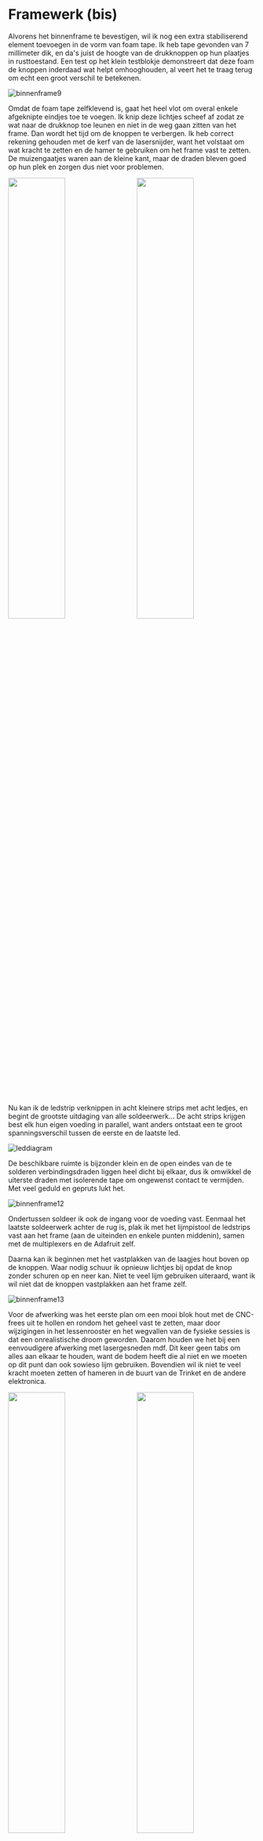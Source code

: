 # Framewerk (bis)

Alvorens het binnenframe te bevestigen, wil ik nog een extra stabiliserend element toevoegen in de vorm van foam tape. Ik heb tape gevonden van 7 millimeter dik, en da's juist de hoogte van de drukknoppen op hun plaatjes in rusttoestand. Een test op het klein testblokje demonstreert dat deze foam de knoppen inderdaad wat helpt omhooghouden, al veert het te traag terug om echt een groot verschil te betekenen.

![binnenframe9](../assets/images/project/binnenframe9.jpg "binnenframe")

Omdat de foam tape zelfklevend is, gaat het heel vlot om overal enkele afgeknipte eindjes toe te voegen. Ik knip deze lichtjes scheef af zodat ze wat naar de drukknop toe leunen en niet in de weg gaan zitten van het frame. Dan wordt het tijd om de knoppen te verbergen. Ik heb correct rekening gehouden met de kerf van de lasersnijder, want het volstaat om wat kracht te zetten en de hamer te gebruiken om het frame vast te zetten. De muizengaatjes waren aan de kleine kant, maar de draden bleven goed op hun plek en zorgen dus niet voor problemen.

<p>
<img src="../assets/images/project/binnenframe10.jpg" width="48%"/>
<img src="../assets/images/project/binnenframe11.jpg" width="48%" style="float:right;"/>
</p>

Nu kan ik de ledstrip verknippen in acht kleinere strips met acht ledjes, en begint de grootste uitdaging van alle soldeerwerk… De acht strips krijgen best elk hun eigen voeding in parallel, want anders ontstaat een te groot spanningsverschil tussen de eerste en de laatste led.

![leddiagram](../assets/images/project/leddiagram.png "led diagram")

De beschikbare ruimte is bijzonder klein en de open eindes van de te solderen verbindingsdraden liggen heel dicht bij elkaar, dus ik omwikkel de uiterste draden met isolerende tape om ongewenst contact te vermijden. Met veel geduld en gepruts lukt het.

![binnenframe12](../assets/images/project/binnenframe12.jpg "binnenframe")

Ondertussen soldeer ik ook de ingang voor de voeding vast. Eenmaal het laatste soldeerwerk achter de rug is, plak ik met het lijmpistool de ledstrips vast aan het frame (aan de uiteinden en enkele punten middenin), samen met de multiplexers en de Adafruit zelf.

Daarna kan ik beginnen met het vastplakken van de laagjes hout boven op de knoppen. Waar nodig schuur ik opnieuw lichtjes bij opdat de knop zonder schuren op en neer kan. Niet te veel lijm gebruiken uiteraard, want ik wil niet dat de knoppen vastplakken aan het frame zelf.

![binnenframe13](../assets/images/project/binnenframe13.jpg "framewerk")

Voor de afwerking was het eerste plan om een mooi blok hout met de CNC-frees uit te hollen en rondom het geheel vast te zetten, maar door wijzigingen in het lessenrooster en het wegvallen van de fysieke sessies is dat een onrealistische droom geworden. Daarom houden we het bij een eenvoudigere afwerking met lasergesneden mdf. Dit keer geen tabs om alles aan elkaar te houden, want de bodem heeft die al niet en we moeten op dit punt dan ook sowieso lijm gebruiken. Bovendien wil ik niet te veel kracht moeten zetten of hameren in de buurt van de Trinket en de andere elektronica.

<p>
<img src="../assets/images/project/binnenframe14.jpg" width="48%"/>
<img src="../assets/images/project/binnenframe15.jpg" width="48%" style="float:right;"/>
</p>

Het komt op tienden van millimeters en vergde dan ook een tiental iteraties om de uitsparingen voor de USB-ingang en de voeding goed te krijgen. Deze teststukjes zijn echter geen verloren hout, want ik kan die gebruiken om de "lege" gebieden van wat extra steun te voorzien.

![binnenframe17](../assets/images/project/binnenframe16.jpg "framewerk")

Bovenop deze knoppen komen uiteindelijk 64 plaatjes in acryl, eveneens uitgesneden met de lasercutter (amai, dat geeft nogal een geur!).

![acryl](../assets/images/project/acryl1.jpg "acryl")

Ik blijf geregeld testen of de knoppen vlot indrukbaar zijn en bevestig dan het bovenblad op het geheel. Van de acryl plaatjes kan ik alvast de beschermlaag verwijderen, maar ik lijm die nog niet vast op het hout, want ik ben nog niet overtuigd of het kleur wel naar mijn zin is. Ik zou graag eerst eens proberen of _zwart_ acryl geen beter effect geeft dan opaalwit. We zouden bovendien ook altijd met de leds wit kunnen simuleren doorheen een donker acryl, maar niet omgekeerd, dus in dat opzicht lijkt zwart een logischer neutraal kleur.

<p>
<img src="../assets/images/project/acryl2.jpg" width="48%"/>
<img src="../assets/images/project/acryl3.jpg" width="48%" style="float:right;"/>
</p>

En euh, dan staat de hardware eigenlijk volledig op punt &#9786;

![klaar](../assets/images/project/klaar.jpg "klaar!")

